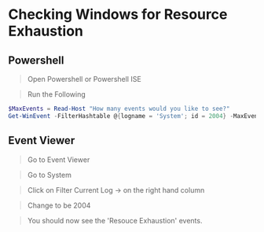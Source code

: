 # Checking Windows for Resource Exhaustion

## Powershell
>Open Powershell or Powershell ISE

>Run the Following
```Powershell
$MaxEvents = Read-Host "How many events would you like to see?"
Get-WinEvent -FilterHashtable @{logname = 'System'; id = 2004} -MaxEvents $MaxEvents | Format-Table -wrap
```

## Event Viewer
>Go to Event Viewer

>Go to System

>Click on Filter Current Log -> on the right hand column

>Change <All Event IDs> to be 2004

> You should now see the 'Resouce Exhaustion' events.
